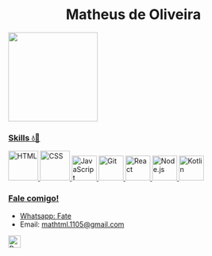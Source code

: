 <h1 align="center">Matheus de Oliveira</h1> 

<div>
<a href="https://github.com/fatekkl">
<img loading="lazy" height="180em" src="https://github-readme-stats.vercel.app/api/top-langs/?username=fatekkl&layout=compact&langs_count=7&theme=dracula"/>
</div>

###  Skills  💧👾
<div>
	<img width="60" src="https://user-images.githubusercontent.com/25181517/192158954-f88b5814-d510-4564-b285-dff7d6400dad.png" alt="HTML" title="HTML"/>
	<img width="60" src="https://user-images.githubusercontent.com/25181517/183898674-75a4a1b1-f960-4ea9-abcb-637170a00a75.png" alt="CSS" title="CSS"/>
	<img width="50" src="https://user-images.githubusercontent.com/25181517/117447155-6a868a00-af3d-11eb-9cfe-245df15c9f3f.png" alt="JavaScript" title="JavaScript"/>
	<img width="50" src="https://user-images.githubusercontent.com/25181517/192108372-f71d70ac-7ae6-4c0d-8395-51d8870c2ef0.png" alt="Git" title="Git"/>	
	<img width="50" src="https://user-images.githubusercontent.com/25181517/183897015-94a058a6-b86e-4e42-a37f-bf92061753e5.png" alt="React" title="React"/>      
	<img width="50" src="https://user-images.githubusercontent.com/25181517/183568594-85e280a7-0d7e-4d1a-9028-c8c2209e073c.png" alt="Node.js" title="Node.js"/>
 	<img width="50" src="https://img.shields.io/badge/Kotlin-B125EA&style=for-the-badge&logo=kotlin&logoColor=white.png" alt="Kotlin" title="Kotlin"/>
	
</div>

### Fale comigo!
- Whatsapp: [Fate](https://api.whatsapp.com/send?phone=5511987539647&text=Talk%20with%20me!)
- Email: [mathtml.1105@gmail.com](mailto:mathtml.1105@gmail.com)



<a href="https://www.linkedin.com/in/fatekkl/" target="_blank"><img  alt="Boots" height="25" wight="40" src="https://img.shields.io/badge/LinkedIn-0077B5?style=for-the-badge&logo=linkedin&logoColor=white"/></a>


<!--
**fatekkl/fatekkl** is a ✨ _special_ ✨ repository because its `README.md` (this file) appears on your GitHub profile.

Here are some ideas to get you started:

- 🔭 I’m currently working on ...
- 🌱 I’m currently learning ...
- 👯 I’m looking to collaborate on ...
- 🤔 I’m looking for help with ...
- 💬 Ask me about ...
- 📫 How to reach me: ...
- 😄 Pronouns: ...
- ⚡ Fun fact: ...
-->

